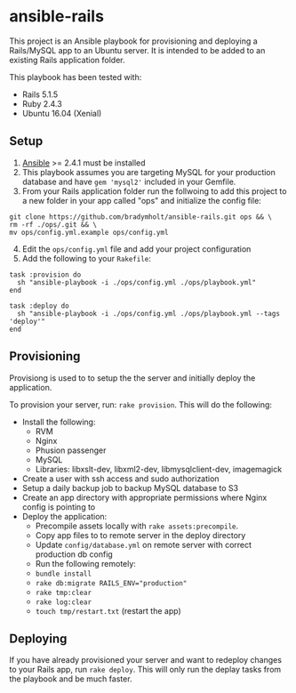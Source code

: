 # ansible-rails

This project is an Ansible playbook for provisioning and deploying a Rails/MySQL app to an Ubuntu server.  It is intended to be added to an existing Rails application folder.

This playbook has been tested with:

- Rails 5.1.5
- Ruby 2.4.3
- Ubuntu 16.04 (Xenial)

## Setup

1. [Ansible](http://docs.ansible.com/ansible/latest/intro_installation.html) >= 2.4.1 must be installed
1. This playbook assumes you are targeting MySQL for your production database and have `gem 'mysql2'` included in your Gemfile.
1. From your Rails application folder run the follwoing to add this project to a new folder in your app called "ops" and initialize the config file:
```
git clone https://github.com/bradymholt/ansible-rails.git ops && \
rm -rf ./ops/.git && \
mv ops/config.yml.example ops/config.yml
```
4. Edit the `ops/config.yml` file and add your project configuration
5. Add the following to your `Rakefile`:
```
task :provision do
  sh "ansible-playbook -i ./ops/config.yml ./ops/playbook.yml"
end

task :deploy do
  sh "ansible-playbook -i ./ops/config.yml ./ops/playbook.yml --tags 'deploy'"
end
```

## Provisioning

Provisiong is used to to setup the the server and initially deploy the application.

To provision your server, run: `rake provision`.  This will do the following:

- Install the following:
  - RVM
  - Nginx
  - Phusion passenger
  - MySQL
  - Libraries: libxslt-dev, libxml2-dev, libmysqlclient-dev, imagemagick
- Create a user with ssh access and sudo authorization
- Setup a daily backup job to backup MySQL database to S3
- Create an app directory with appropriate permissions where Nginx config is pointing to
- Deploy the application:
  - Precompile assets locally with `rake assets:precompile`.
  - Copy app files to to remote server in the deploy directory
  - Update `config/database.yml` on remote server with correct production db config
  - Run the following remotely:
  - `bundle install`
  - `rake db:migrate RAILS_ENV="production"`
  - `rake tmp:clear`
  - `rake log:clear`
  - `touch tmp/restart.txt` (restart the app)

## Deploying

If you have already provisioned your server and want to redeploy changes to your Rails app, run `rake deploy`.  This will only run the deplay tasks from the playbook and be much faster.